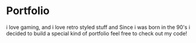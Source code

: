 # Portfolio
i love gaming, and i love retro styled stuff and
Since i was born in the 90's i decided to build a special kind of portfolio
feel free to check out my code!
